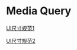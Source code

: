 # Media Query


[UI尺寸规范1](http://tools.jb51.net/table/ui)

[UI尺寸规范2](https://www.ui.cn/detail/329278.html)
